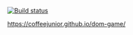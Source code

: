 [![Build status](https://ci.appveyor.com/api/projects/status/1ah56uhywqe27r1h?svg=true)](https://ci.appveyor.com/project/CoffeeJunioR/dom-game)

https://coffeejunior.github.io/dom-game/